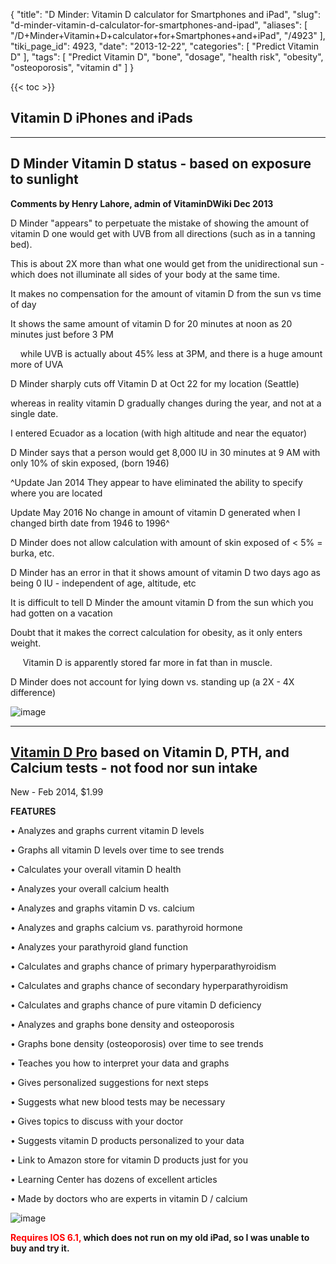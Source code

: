 {
    "title": "D Minder: Vitamin D calculator for Smartphones and iPad",
    "slug": "d-minder-vitamin-d-calculator-for-smartphones-and-ipad",
    "aliases": [
        "/D+Minder+Vitamin+D+calculator+for+Smartphones+and+iPad",
        "/4923"
    ],
    "tiki_page_id": 4923,
    "date": "2013-12-22",
    "categories": [
        "Predict Vitamin D"
    ],
    "tags": [
        "Predict Vitamin D",
        "bone",
        "dosage",
        "health risk",
        "obesity",
        "osteoporosis",
        "vitamin d"
    ]
}


{{< toc >}}

## Vitamin D iPhones and iPads

---

## D Minder Vitamin D status - based on exposure to sunlight

 **Comments by Henry Lahore, admin of VitaminDWiki Dec 2013** 

D Minder "appears" to perpetuate the mistake of showing the amount of vitamin D one would get with UVB from all directions (such as in a tanning bed).  

This is about 2X more than what one would get from the unidirectional sun - which does not illuminate all sides of your body at the same time.

It makes no compensation for the amount of vitamin D from the sun vs time of day

It shows the same amount of vitamin D for 20 minutes at noon as 20 minutes just before 3 PM

&nbsp; &nbsp; while UVB is actually about 45% less at 3PM, and there is a huge amount more of UVA

D Minder sharply cuts off Vitamin D at Oct 22 for my location (Seattle)

whereas in reality vitamin D gradually changes during the year, and not at a single date.

I entered Ecuador as a location (with high altitude and near the equator)

D Minder says that a person would get 8,000 IU in 30 minutes at 9 AM with only 10% of skin exposed, (born  1946)

^Update  Jan 2014  They appear to have eliminated the ability to specify where you are located

Update May 2016 No change in amount of vitamin D generated when I changed birth date from 1946 to 1996^

D Minder does not allow calculation with amount of skin exposed of < 5% = burka, etc.

D Minder has an error in that it shows amount of vitamin D two days ago as being 0 IU - independent of age, altitude, etc

It is difficult to tell D Minder the amount vitamin D from the sun which you had gotten on a vacation

Doubt that it makes the correct calculation for obesity, as it only enters weight. 

&nbsp; &nbsp; &nbsp;Vitamin D is apparently stored far more in fat than in muscle.

D Minder does not account for lying down vs. standing up (a 2X - 4X difference)

<img src="https://d1bk1kqxc0sym.cloudfront.net/attachments/jpeg/d-minder.jpg" alt="image">

---

## [Vitamin D Pro](http://vitamin-d-pro.com/) based on Vitamin D, PTH, and Calcium tests - not food nor sun intake

New - Feb 2014, $1.99

 **FEATURES** 

• Analyzes and graphs current vitamin D levels

• Graphs all vitamin D levels over time to see trends

• Calculates your overall vitamin D health

• Analyzes your overall calcium health

• Analyzes and graphs vitamin D vs. calcium

• Analyzes and graphs calcium vs. parathyroid hormone

• Analyzes your parathyroid gland function

• Calculates and graphs chance of primary hyperparathyroidism

• Calculates and graphs chance of secondary hyperparathyroidism

• Calculates and graphs chance of pure vitamin D deficiency

• Analyzes and graphs bone density and osteoporosis

• Graphs bone density (osteoporosis) over time to see trends

• Teaches you how to interpret your data and graphs

• Gives personalized suggestions for next steps

• Suggests what new blood tests may be necessary

• Gives topics to discuss with your doctor

• Suggests vitamin D products personalized to your data

• Link to Amazon store for vitamin D products just for you

• Learning Center has dozens of excellent articles

• Made by doctors who are experts in vitamin D / calcium

<img src="https://d1bk1kqxc0sym.cloudfront.net/attachments/jpeg/d-pro.jpg" alt="image">

 **<span style="color:#F00;">Requires IOS 6.1,</span> which does not run on my old iPad, so I was unable to buy and try it.**